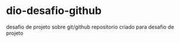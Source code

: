 # dio-desafio-github
desafio de projeto sobre git/github
repositorio criado para desafio de projeto

